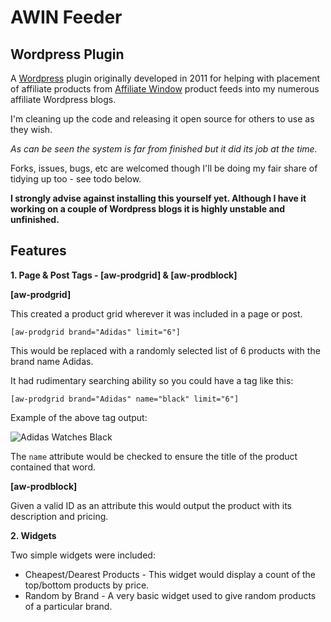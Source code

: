 AWIN Feeder
===========
Wordpress Plugin
----------------

A [Wordpress](http://wordpress.org) plugin originally developed in 2011 for
helping with placement of affiliate products from [Affiliate Window](http://www.affiliatewindow.com) product feeds
into my numerous affiliate Wordpress blogs.

I'm cleaning up the code and releasing it open source for others to use
as they wish.

*As can be seen the system is far from finished but it did its job at the time.*

Forks, issues, bugs, etc are welcomed though I'll be doing my fair share
of tidying up too - see todo below.

**I strongly advise against installing this yourself yet. Although I have it working on a couple of Wordpress 
blogs it is highly unstable and unfinished.**

Features
--------

**1. Page & Post Tags - [aw-prodgrid] & [aw-prodblock]**

**[aw-prodgrid]**

This created a product grid wherever it was included in a page or post.

```[aw-prodgrid brand="Adidas" limit="6"]```

This would be replaced with a randomly selected list of 6
products with the brand name Adidas.

It had rudimentary searching ability so you could have a tag like this:

```[aw-prodgrid brand="Adidas" name="black" limit="6"]```

Example of the above tag output:

![Adidas Watches Black](http://i.imgur.com/fh2kySC.png)

The ```name``` attribute would be checked to ensure the title of the product contained that word.

**[aw-prodblock]**

Given a valid ID as an attribute this would output the product with its description and pricing.

**2. Widgets**

Two simple widgets were included:
 * Cheapest/Dearest Products - This widget would display a count of the top/bottom products by price.
 * Random by Brand - A very basic widget used to give random products of a particular brand.
